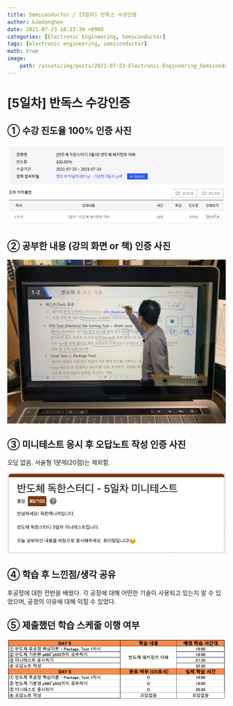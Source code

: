 ```yaml
---
title: Semiconductor / [5일차] 반독스 수강인증
author: kimdonghee
date: 2021-07-23 18:23:39 +0900
categories: [Electronic Engineering, Semiconductor]
tags: [electronic engineering, semiconductor]
math: true
image:
    path: /assets/img/posts/2021-07-23-Electronic-Engineering_Semiconductor_5일차-반독스-수강인증/preview.jpg
---
```


# **[5일차] 반독스 수강인증**

## **① 수강 진도율 100% 인증 사진**

![Fig. 1](/assets/img/posts/2021-07-23-Electronic-Engineering_Semiconductor_5일차-반독스-수강인증/fig_1.png)

## **② 공부한 내용 (강의 화면 or 책) 인증 사진**

![Fig. 2](/assets/img/posts/2021-07-23-Electronic-Engineering_Semiconductor_5일차-반독스-수강인증/fig_2.JPG)

## **③ 미니테스트 응시 후 오답노트 작성 인증 사진**

오답 없음. 서술형 1문제(20점)는 제외함.

![Fig. 3](/assets/img/posts/2021-07-23-Electronic-Engineering_Semiconductor_5일차-반독스-수강인증/fig_3.png)

## **④ 학습 후 느낀점/생각 공유**

후공정에 대한 전반을 배웠다. 각 공정에 대해 어떤한 기술이 사용되고 있는지 알 수 있었으며, 공정의 이유에 대해 익힐 수 있었다. 

## **⑤ 제출했던 학습 스케줄 이행 여부**

![Fig. 5](/assets/img/posts/2021-07-23-Electronic-Engineering_Semiconductor_5일차-반독스-수강인증/fig_5.png)